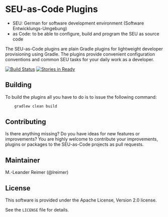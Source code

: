 # SEU-as-Code Plugins

  * SEU: German for software development environment (Software Entwicklungs-Umgebung)
  * as Code: to be able to configure, build and program the SEU as source code
  
The SEU-as-Code plugins are plain Gradle plugins for lightweight developer provisioning using Gradle. The plugins provide
convenient configuration conventions and common SEU tasks for your daily work as a developer.

[![Build Status](https://travis-ci.org/seu-as-code/seu-as-code.plugins.svg?branch=master)](https://travis-ci.org/seu-as-code/seu-as-code.plugins)
[![Stories in Ready](https://badge.waffle.io/seu-as-code/seu-as-code.plugins.png?label=ready&title=Ready)](https://waffle.io/seu-as-code/seu-as-code.plugins)

## Building

To build the plugins all you have to do is to issue the following command:
```groovy
	gradlew clean build
```

## Contributing

Is there anything missing? Do you have ideas for new features or improvements? You are highly welcome to contribute
your improvements, plugins or packages to the SEU-as-Code projects as pull requests.

## Maintainer

M.-Leander Reimer (@lreimer)

## License

This software is provided under the Apache License, Version 2.0 license.

See the `LICENSE` file for details.
